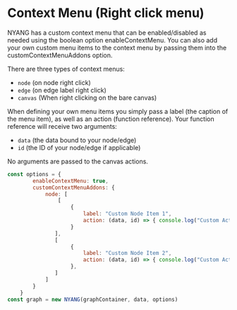 # Context Menu (Right click menu)
NYANG has a custom context menu that can be enabled/disabled as needed using the boolean option enableContextMenu. You can also add your own custom menu items to the context menu by passing them into the customContextMenuAddons option. 

There are three types of context menus:
- `node` (on node right click)
- `edge` (on edge label right click)
- `canvas` (When right clicking on the bare canvas)

When defining your own menu items you simply pass a label (the caption of the menu item), as well as an action (function reference). Your function reference will receive two arguments:
- `data` (the data bound to your node/edge)
- `id` (the ID of your node/edge if applicable)

No arguments are passed to the canvas actions.

```javascript
const options = {
        enableContextMenu: true,
        customContextMenuAddons: {
            node: [
                [
                    {
                        label: "Custom Node Item 1",
                        action: (data, id) => { console.log("Custom Action 1: ", id) }
                    }
               ],
               [
                    {
                        label: "Custom Node Item 2",
                        action: (data, id) => { console.log("Custom Action 2:", data.someAttribute) }
                    },
               ]
            ]
        }
    }
const graph = new NYANG(graphContainer, data, options)
```